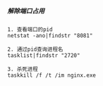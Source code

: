 ##### 解除端口占用
    1. 查看端口的pid
    netstat -ano|findstr "8081" 
    
    2. 通过pid查询进程名
    tasklist|findstr "2720"
    
    3. 杀死进程
    taskkill /f /t /im nginx.exe












	
	
	
	
	
	
	
	
	
	
	
	
	
	
	
	
	
	
	
	
	
	
	
	
	
	
	
	
	
